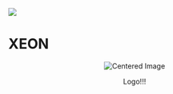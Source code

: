 <a><img src='https://i.imgur.com/LyHic3i.gif'/></a>

# XEON 

<!-- PROJECT LOGO -->

<p align="center">
  <img src="https://github.com/user-attachments/assets/7ff5880b-db39-4296-8af0-db3d9db8de47"alt="Centered Image">
</p>
  <p align="center">
    Logo!!!
    <br />
    <br />
